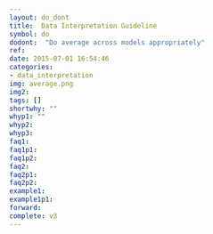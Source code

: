 ```yaml
---
layout: do_dont
title:  Data Interpretation Guideline
symbol: do
dodont:  "Do average across models appropriately"
ref:  
date: 2015-07-01 16:54:46
categories:
- data_interpretation
img: average.png
img2: 
tags: []
shortwhy: ""
whyp1: ""
whyp2:
whyp3:
faq1:
faq1p1:
faq1p2:
faq2: 
faq2p1:
faq2p2:
example1:
example1p1:
forward:
complete: v3
---
```

